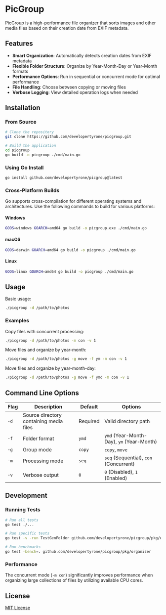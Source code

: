# PicGroup

PicGroup is a high-performance file organizer that sorts images and other media files based on their creation date from EXIF metadata.

## Features

- **Smart Organization**: Automatically detects creation dates from EXIF metadata
- **Flexible Folder Structure**: Organize by Year-Month-Day or Year-Month formats
- **Performance Options**: Run in sequential or concurrent mode for optimal performance
- **File Handling**: Choose between copying or moving files
- **Verbose Logging**: View detailed operation logs when needed

## Installation

### From Source

```bash
# Clone the repository
git clone https://github.com/developertyrone/picgroup.git

# Build the application
cd picgroup
go build -o picgroup ./cmd/main.go
```

### Using Go Install

```bash
go install github.com/developertyrone/picgroup@latest
```

### Cross-Platform Builds

Go supports cross-compilation for different operating systems and architectures. Use the following commands to build for various platforms:

#### Windows
```bash
GOOS=windows GOARCH=amd64 go build -o picgroup.exe ./cmd/main.go
```

#### macOS
```bash
GOOS=darwin GOARCH=amd64 go build -o picgroup ./cmd/main.go
```

#### Linux
```bash
GOOS=linux GOARCH=amd64 go build -o picgroup ./cmd/main.go
```

## Usage

Basic usage:

```bash
./picgroup -d /path/to/photos
```

### Examples

Copy files with concurrent processing:
```bash
./picgroup -d /path/to/photos -m con -v 1
```

Move files and organize by year-month:
```bash
./picgroup -d /path/to/photos -g move -f ym -m con -v 1
```

Move files and organize by year-month-day:
```bash
./picgroup -d /path/to/photos -g move -f ymd -m con -v 1
```

## Command Line Options

| Flag | Description | Default | Options |
|------|-------------|---------|---------|
| `-d` | Source directory containing media files | Required | Valid directory path |
| `-f` | Folder format | `ymd` | `ymd` (Year-Month-Day), `ym` (Year-Month) |
| `-g` | Group mode | `copy` | `copy`, `move` |
| `-m` | Processing mode | `seq` | `seq` (Sequential), `con` (Concurrent) |
| `-v` | Verbose output | `0` | `0` (Disabled), `1` (Enabled) |

## Development

### Running Tests

```bash
# Run all tests
go test ./...

# Run specific tests
go test -v -run TestGenFolder github.com/developertyrone/picgroup/pkg/organizer

# Run benchmarks
go test -bench=. github.com/developertyrone/picgroup/pkg/organizer
```

### Performance

The concurrent mode (`-m con`) significantly improves performance when organizing large collections of files by utilizing available CPU cores.

## License

[MIT License](LICENSE)